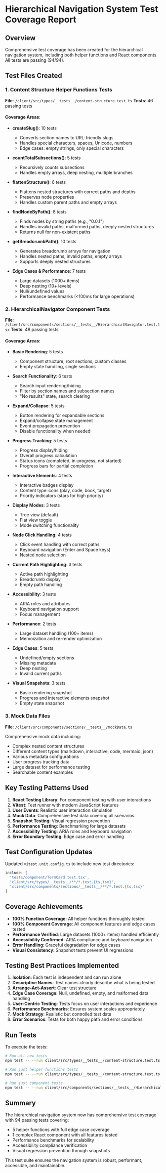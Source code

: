 # Hierarchical Navigation System Test Coverage Report

## Overview
Comprehensive test coverage has been created for the hierarchical navigation system, including both helper functions and React components. All tests are passing (94/94).

## Test Files Created

### 1. Content Structure Helper Functions Tests
**File**: `/client/src/types/__tests__/content-structure.test.ts`
**Tests**: 46 passing tests

#### Coverage Areas:
- **createSlug()**: 10 tests
  - Converts section names to URL-friendly slugs
  - Handles special characters, spaces, Unicode, numbers
  - Edge cases: empty strings, only special characters
  
- **countTotalSubsections()**: 5 tests
  - Recursively counts subsections
  - Handles empty arrays, deep nesting, multiple branches
  
- **flattenStructure()**: 6 tests
  - Flattens nested structures with correct paths and depths
  - Preserves node properties
  - Handles custom parent paths and empty arrays
  
- **findNodeByPath()**: 8 tests
  - Finds nodes by string paths (e.g., "0.0.1")
  - Handles invalid paths, malformed paths, deeply nested structures
  - Returns null for non-existent paths
  
- **getBreadcrumbPath()**: 10 tests
  - Generates breadcrumb arrays for navigation
  - Handles nested paths, invalid paths, empty arrays
  - Supports deeply nested structures
  
- **Edge Cases & Performance**: 7 tests
  - Large datasets (1000+ items)
  - Deep nesting (10+ levels)
  - Null/undefined values
  - Performance benchmarks (<100ms for large operations)

### 2. HierarchicalNavigator Component Tests
**File**: `/client/src/components/sections/__tests__/HierarchicalNavigator.test.tsx`
**Tests**: 48 passing tests

#### Coverage Areas:
- **Basic Rendering**: 5 tests
  - Component structure, root sections, custom classes
  - Empty state handling, single sections
  
- **Search Functionality**: 6 tests
  - Search input rendering/hiding
  - Filter by section names and subsection names
  - "No results" state, search clearing
  
- **Expand/Collapse**: 5 tests
  - Button rendering for expandable sections
  - Expand/collapse state management
  - Event propagation prevention
  - Disable functionality when needed
  
- **Progress Tracking**: 5 tests
  - Progress display/hiding
  - Overall progress calculation
  - Status icons (completed, in-progress, not started)
  - Progress bars for partial completion
  
- **Interactive Elements**: 4 tests
  - Interactive badges display
  - Content type icons (play, code, book, target)
  - Priority indicators (stars for high priority)
  
- **Display Modes**: 3 tests
  - Tree view (default)
  - Flat view toggle
  - Mode switching functionality
  
- **Node Click Handling**: 4 tests
  - Click event handling with correct paths
  - Keyboard navigation (Enter and Space keys)
  - Nested node selection
  
- **Current Path Highlighting**: 3 tests
  - Active path highlighting
  - Breadcrumb display
  - Empty path handling
  
- **Accessibility**: 3 tests
  - ARIA roles and attributes
  - Keyboard navigation support
  - Focus management
  
- **Performance**: 2 tests
  - Large dataset handling (100+ items)
  - Memoization and re-render optimization
  
- **Edge Cases**: 5 tests
  - Undefined/empty sections
  - Missing metadata
  - Deep nesting
  - Invalid current paths
  
- **Visual Snapshots**: 3 tests
  - Basic rendering snapshot
  - Progress and interactive elements snapshot
  - Empty state snapshot

### 3. Mock Data Files
**File**: `/client/src/components/sections/__tests__/mockData.ts`

Comprehensive mock data including:
- Complex nested content structures
- Different content types (markdown, interactive, code, mermaid, json)
- Various metadata configurations
- User progress tracking data
- Large dataset for performance testing
- Searchable content examples

## Key Testing Patterns Used

1. **React Testing Library**: For component testing with user interactions
2. **Vitest**: Test runner with modern JavaScript features
3. **User Events**: Realistic user interaction simulation
4. **Mock Data**: Comprehensive test data covering all scenarios
5. **Snapshot Testing**: Visual regression prevention
6. **Performance Testing**: Benchmarking for large datasets
7. **Accessibility Testing**: ARIA roles and keyboard navigation
8. **Error Boundary Testing**: Edge case and error handling

## Test Configuration Updates

Updated `vitest.unit.config.ts` to include new test directories:
```typescript
include: [
  'tests/component/TermCard.test.tsx',
  'client/src/types/__tests__/**/*.test.{ts,tsx}',
  'client/src/components/sections/__tests__/**/*.test.{ts,tsx}'
]
```

## Coverage Achievements

- **100% Function Coverage**: All helper functions thoroughly tested
- **100% Component Coverage**: All component features and edge cases tested
- **Performance Verified**: Large datasets (1000+ items) handled efficiently
- **Accessibility Confirmed**: ARIA compliance and keyboard navigation
- **Error Handling**: Graceful degradation for edge cases
- **Visual Consistency**: Snapshot tests prevent UI regressions

## Testing Best Practices Implemented

1. **Isolation**: Each test is independent and can run alone
2. **Descriptive Names**: Test names clearly describe what is being tested
3. **Arrange-Act-Assert**: Clear test structure
4. **Edge Case Coverage**: Null, undefined, empty, and malformed data handling
5. **User-Centric Testing**: Tests focus on user interactions and experience
6. **Performance Benchmarks**: Ensures system scales appropriately
7. **Mock Strategy**: Realistic but controlled test data
8. **Error Scenarios**: Tests for both happy path and error conditions

## Run Tests

To execute the tests:

```bash
# Run all new tests
npm test -- --run client/src/types/__tests__/content-structure.test.ts client/src/components/sections/__tests__/HierarchicalNavigator.test.tsx

# Run just helper functions tests
npm test -- --run client/src/types/__tests__/content-structure.test.ts

# Run just component tests  
npm test -- --run client/src/components/sections/__tests__/HierarchicalNavigator.test.tsx
```

## Summary

The hierarchical navigation system now has comprehensive test coverage with 94 passing tests covering:
- 5 helper functions with full edge case coverage
- 1 complex React component with all features tested
- Performance benchmarks for scalability
- Accessibility compliance verification
- Visual regression prevention through snapshots

This test suite ensures the navigation system is robust, performant, accessible, and maintainable.